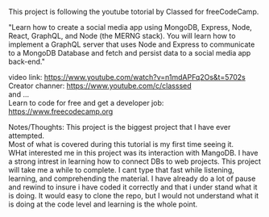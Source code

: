 This project is following the youtube totorial by Classed for freeCodeCamp.<br>

"Learn how to create a social media app using MongoDB, Express, Node, React, GraphQL, and Node (the MERNG stack). You will learn how to implement a GraphQL server that uses Node and Express to communicate to a MongoDB Database and fetch and persist data to a social media app back-end."<br>

video link: https://www.youtube.com/watch?v=n1mdAPFq2Os&t=5702s <br>
Creator channer: https://www.youtube.com/c/classsed <br>
and ...<br>
Learn to code for free and get a developer job: https://www.freecodecamp.org <br>


Notes/Thoughts:
This project is the biggest project that I have ever attempted.  <br>
Most of what is covered during this tutorial is my first time seeing it. <br>
WHat interested me in this project was its interaction with MangoDB.  I have a strong intrest in learning how to connect DBs to web projects.
This project will take me a while to complete. I cant type that fast while listening, learning, and comprehending the material.  I have already do a lot of pause and rewind to insure i have coded it correctly and that i under stand what it is doing.
It would easy to clone the repo, but I would not understand what it is doing at the code level and learning is the whole point.


